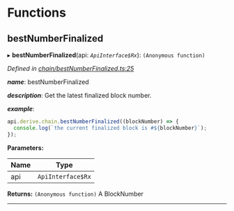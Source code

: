 

# Functions

<a id="bestnumberfinalized"></a>

##  bestNumberFinalized

▸ **bestNumberFinalized**(api: *`ApiInterface$Rx`*): `(Anonymous function)`

*Defined in [chain/bestNumberFinalized.ts:25](https://github.com/polkadot-js/api/blob/c916da6/packages/api-derive/src/chain/bestNumberFinalized.ts#L25)*

*__name__*: bestNumberFinalized

*__description__*: Get the latest finalized block number.

*__example__*:   

```javascript
api.derive.chain.bestNumberFinalized((blockNumber) => {
  console.log(`the current finalized block is #${blockNumber}`);
});
```

**Parameters:**

| Name | Type |
| ------ | ------ |
| api | `ApiInterface$Rx` |

**Returns:** `(Anonymous function)`
A BlockNumber

___


